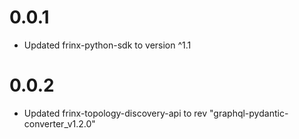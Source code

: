 # 0.0.1
- Updated frinx-python-sdk to version ^1.1

# 0.0.2
- Updated frinx-topology-discovery-api to rev "graphql-pydantic-converter_v1.2.0"